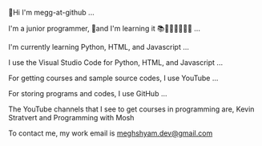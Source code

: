 👋Hi I'm megg-at-github ...

I'm a junior programmer, 🌱and I'm learning it 📚🧑🏻‍💻🧑🏻‍🎓 ...

I'm currently learning Python, HTML, and Javascript ...

I use the Visual Studio Code for Python, HTML, and Javascript ...

For getting courses and sample source codes, I use YouTube ...

For storing programs and codes, I use GitHub ...

The YouTube channels that I see to get courses in programming are, Kevin Stratvert and Programming with Mosh

To contact me, my work email is meghshyam.dev@gmail.com

<!---
megg-at-github/megg-at-github is a ✨ special ✨ repository because its `README.md` (this file) appears on your GitHub profile.
You can click the Preview link to take a look at your changes.
--->
